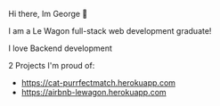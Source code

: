 Hi there, Im George 👋

I am a Le Wagon full-stack web development graduate!

I love Backend development

2 Projects I'm proud of:

- https://cat-purrfectmatch.herokuapp.com
- https://airbnb-lewagon.herokuapp.com
